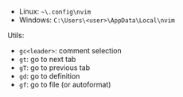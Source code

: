 - Linux: `~\.config\nvim`
- Windows: `C:\Users\<user>\AppData\Local\nvim`

Utils:
- `gc<leader>`: comment selection 
- `gt`: go to next tab 
- `gT`: go to previous tab
- `gd`: go to definition
- `gf`: go to file (or autoformat)

